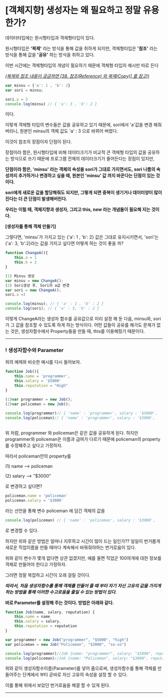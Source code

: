 # [객체지향] 생성자는 왜 필요하고 정말 유용한가?

데이터타입에는 원시형타입과 객체형타입이 있다.

원시형타입은 **'복제'** 라는 방식을 통해 값을 취하게 되지만, 객체형타입은 **'참조'** 라는 방식을 통해 값을 **'공유'** 하는 방식을 취하고 있다.

이번 시간에는 객체형타입의 개념이 필요하기 때문에 객체형 타입의 예시만 따로 든다

<u>*(복제와 참조 내용이 궁금하면 [38. 참조(Reference) 와 복제(Copy)] 를 참고!)*</u>

```javascript
var minsu = {'a': 1 , 'b': 2}
var sori = minsu;

sori.a = 3
console.log(minsu) // { 'a': 3 , 'b': 2 }
```

이다.

이렇게 객체형 타입의 변수들은 값을 공유하고 있기 때문에, sori에서 'a'값을 변경 해줘버리니, 원본인 minsu의 객체 값도 'a' : 3 으로 바뀌어 버렸다.

이것이 참조의 장점이자 단점이 된다.

장점이라 함은, 원시형타입에 비해 데이터크기가 비교적 큰 객체형 타입의 값을 공유하는 방식으로 쓰기 때문에 프로그램 전체의 데이터크기가 줄어든다는 장점이 있지만, 

**단점이라 함은, 'minsu' 라는 객체의 속성을 sori가 그대로 가지면서도, sori 나름의 속성까지 추가하거나 변경하고 싶을 때, 원본인 'minsu' 값 까지 바꾼다는 단점이 있는 것이다.**

**sori에게 새로운 값을 할당해줘도 되지만, 그렇게 되면 중복이 생기거나 데이터양이 많이 진다는 더 큰 단점이 발생해버린다.**

**우리는 이럴 때, 객체지향과 생성자, 그리고 this, new 라는 개념들이 필요해 지는 것이다.**



**[생성자를 통해 객체 만들기]**

그렇다면, 'minsu'가 가지고 있는 {'a': 1 , 'b': 2} 값은 그대로 유지시키면서, 'sori'는 {'a': 3, 'b':2}라는 값을 가지고 싶다면 어떻게 하는 것이 좋을 까?



```javascript
function ChangeA(){
    this.a = 1
    this.b = 2
}

(1) Minsu 생성
var minsu = new ChangeA();
(2) Sori생성 후, Sori의 a값 변경
var sori = new ChangeA();
sori.a =3

console.log(minsu); // { 'a' : 1 , 'b' : 2 }
console.log(sori); // { 'a' : 3, 'b' : 2 } 

```

이렇게 ChangeA라는 생성자 함수를 공유값으로 미리 설정 해 둔 다음, minsu와, sori가 그 값을 참조할 수 있도록 하게 하는 방식이다. 어떤 값들이 공유를 해가도 문제가 없는 것은, 생성자함수에서 Property들을 만들 때, this를 이용해줬기 때문이다.

----------------

### ! 생성자함수와 Parameter



위의 예제와 비슷한 예시를 다시 들어보자.

```javascript
function Job(){
    this.name = 'programmer',
    this.salary = '$5000'
    this.reputation = "High"
}

(1)var programmer = new Job();
(2)var policeman = new Job();
   
console.log(programmer)// { 'name' : 'programmer', salary : '$5000', 							reputation 'high' };
console.log(policeman)// { 'name' : 'programmer', salary : '$5000', 							reputation 'high' };
 
```

위 처럼, programmer 와 policeman은 같은 값을 공유하게 된다. 하지만 programmer와 policeman은 이름과 급여가 다르기 때문에 policeman의 property를 수정해주고 싶다고 가정하자.

따라서 policeman안의 property를 

(1) name --> policeman

(2) salary --> "$3000"

로 변경하고 싶다면?

```javascript
policeman.name = 'policeman'
policeman.salary = '$3000'
```

라는 선언을 통해 변수 policeman 에 담긴 객체의 값을

```javascript
console.log(policeman) // { 'name' : 'policeman', salary : '$3000', 							reputation 'high' };
```

로 변경할 수 있다.

하지만 위와 같은 방법은 얼마나 지루하고 시간이 많이 드는 일인가?? 일일이 번거롭게 새로운 직업이름을 만들 때마다 계속해서 바꿔줘야하는 번거로움이 있다.

위와 같이 변수가 몇개 없다면 상관 없겠지만, 예를 들면 직업군 100여개에 대한 정보를 객체로 만들어야 한다고 가정하자.

그러면 정말 복잡하고 시간이 오래 걸릴 것이다.

***따라서, 처음 생성자함수를 통해 객체를 만들어 줄 때 부터 자기 자신 고유의 값을 가지게 하는 방법을 통해 이러한 수고로움을 줄일 수 있는 방법이 있다.***

**바로 Parameter를 설정해 주는 것이다. 방법은 아래와 같다.**



```javascript
function Job(name, salary, reputation) {
    this.name = name
    this.salary = salary,
    this.reputation = reputation
}

var programmer = new Job("programmer", "$5000", "high")
var policeman = new Job("Policeman", "$3000", "so-so")

console.log(programmer)//Job {name: "programmer", salary: "$5000", reputation: "high"}
console.log(policeman)//Job {name: "Policeman", salary: "$3000", reputation: "so-so"}
```

위와 같이 생성자함수이름(Parameter)를 넣어 줌으로써, 생성자함수를 통해 객체를 만들어주는 단계에서 부터 곧바로 자신 고유의 속성을 설정 할 수 있다.

이를 통해 위에서 보았던 번거로움을 해결 할 수 있게 된다.



-------------


